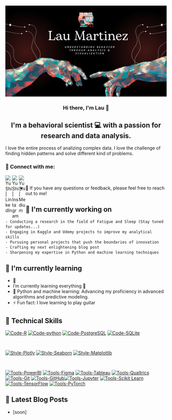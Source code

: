<p align="center">
  <img src="init.png" alt="my banner"></a>
</p>

<h3 align="center">
Hi there, I'm Lau 👋
</h3>

<h2 align="center">
I'm a behavioral scientist 💻 with a passion for research and data analysis. 
</h2> 

I love the entire process of analizing complex data. I love the challenge of finding hidden patterns and solve different kind of problems.

### 🤝 Connect with me:

<a href="https://www.linkedin.com/in/gusmarlaj"><img align="left" src="https://raw.githubusercontent.com/yushi1007/yushi1007/main/images/linkedin.svg" alt="Yu Shi | LinkedIn" width="21px"/></a>
<a href="https://instagram.com/martinla.se"><img align="left" src="https://raw.githubusercontent.com/yushi1007/yushi1007/main/images/instagram.svg" alt="Yu Shi | Instagram" width="21px"/></a>
<a href="https://medium.com/@natturaminds/"><img align="left" src="https://raw.githubusercontent.com/yushi1007/yushi1007/main/images/medium.svg" alt="Yu Shi | Medium" width="21px"/></a>
</br>

- 💬 If you have any questions or feedback, please feel free to reach out to me!

## 🔭 I'm currently working on

    - Conducting a research in the field of Fatigue and Sleep (Stay tuned for updates...)
    - Engaging in Kaggle and Udemy projects to improve my analytical skills
    - Pursuing personal projects that push the boundaries of innovation
    - Crafting my next enlightening blog post
    - Sharpening my expertise in Python and machine learning techniques
    
## 🌱 I'm currently learning

- 📱
- I’m currently learning everything 🤣
- 🌱 Python and machine learning: Advancing my proficiency in advanced algorithms and predictive modeling.
- ⚡ Fun fact: I love learning to play guitar

## 💼 Technical Skills

[![Code-R](https://img.shields.io/badge/Code-R-informational?style=flat&logo=r&color=61DAFB)](https://www.r-project.org/)
[![Code-python](https://img.shields.io/badge/Code-Python-informational?style=flat&logo=python&color=E34F26)](https://www.python.org/)
[![Code-PostgreSQL](https://img.shields.io/badge/Code-PostgreSQL-informational?style=flat&logo=postgresql&color=336791)](https://www.postgresql.org/)
[![Code-SQLite](https://img.shields.io/badge/Code-SQLite-informational?style=flat&logo=sqlite&color=003B57)](https://www.sqlite.org/)

</br>

[![Style-Plotly](https://img.shields.io/badge/Style-Plotly-informational?style=flat&logo=plotly&color=3F4F75)](https://plotly.com/)
[![Style-Seaborn](https://img.shields.io/badge/Style-Seaborn-informational?style=flat&logo=seaborn&color=4EABE1)](https://seaborn.pydata.org/)
[![Style-Matplotlib](https://img.shields.io/badge/Style-Matplotlib-informational?style=flat&logo=matplotlib&color=11557C)](https://matplotlib.org/)

</br>

[![Tools-PowerBI](https://img.shields.io/badge/Tools-PowerBI-informational?style=flat&logo=powerbi&color=F24E1E)](https://powerbi.microsoft.com/)
[![Tools-Figma](https://img.shields.io/badge/Tools-Figma-informational?style=flat&logo=figma&color=CB3837)](https://www.figma.com/)
[![Tools-Tableau](https://img.shields.io/badge/Tools-Tableau-informational?style=flat&logo=tableau&color=430098)](https://www.tableau.com/)
[![Tools-Qualtrics](https://img.shields.io/badge/Tools-Qualtrics-informational?style=flat&logo=qualtrics&color=00C7B7)](https://www.qualtrics.com/)
[![Tools-Git](https://img.shields.io/badge/Tools-Git-informational?style=flat&logo=git&color=F05032)](https://git-scm.com/)
[![Tools-GitHub](https://img.shields.io/badge/Tools-GitHub-informational?style=flat&logo=github&color=181717)](https://github.com/)[![Tools-Jupyter](https://img.shields.io/badge/Tools-Jupyter-informational?style=flat&logo=jupyter&color=F37626)](https://jupyter.org/)
[![Tools-Scikit Learn](https://img.shields.io/badge/Tools-Scikit_Learn-informational?style=flat&logo=scikit-learn&color=F7931E)](https://scikit-learn.org/)
[![Tools-TensorFlow](https://img.shields.io/badge/Tools-TensorFlow-informational?style=flat&logo=tensorflow&color=FF6F00)](https://www.tensorflow.org/)
[![Tools-PyTorch](https://img.shields.io/badge/Tools-PyTorch-informational?style=flat&logo=pytorch&color=EE4C2C)](https://pytorch.org/)



## 📝 Latest Blog Posts

- [soon]

